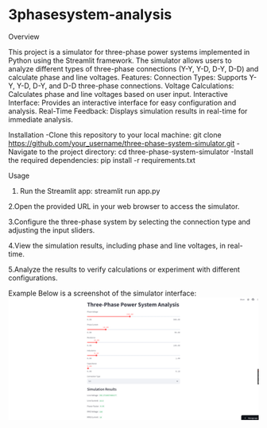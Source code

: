 # 3phasesystem-analysis
Overview

This project is a simulator for three-phase power systems implemented in Python using the Streamlit framework. The simulator allows users to analyze different types of three-phase connections (Y-Y, Y-D, D-Y, D-D) and calculate phase and line voltages.
Features:
    Connection Types: Supports Y-Y, Y-D, D-Y, and D-D three-phase connections.
    Voltage Calculations: Calculates phase and line voltages based on user input.
    Interactive Interface: Provides an interactive interface for easy configuration and analysis.
    Real-Time Feedback: Displays simulation results in real-time for immediate analysis.

Installation
-Clone this repository to your local machine:
git clone https://github.com/your_username/three-phase-system-simulator.git
-Navigate to the project directory:
cd three-phase-system-simulator
-Install the required dependencies:   pip install -r requirements.txt

Usage
1. Run the Streamlit app:
 streamlit run app.py

2.Open the provided URL in your web browser to access the simulator.

3.Configure the three-phase system by selecting the connection type and adjusting the input sliders.

4.View the simulation results, including phase and line voltages, in real-time.

5.Analyze the results to verify calculations or experiment with different configurations.

Example
Below is a screenshot of the simulator interface:
![Simulator Interface](screenshot.png)

